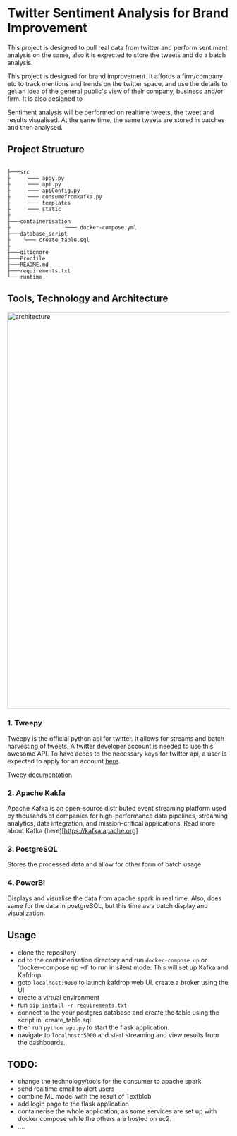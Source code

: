 # Twitter Sentiment Analysis for Brand Improvement
This project is designed to pull real data from twitter and perform sentiment analysis on the same, also it is expected to store the tweets and do a batch analysis.

This project is designed for brand improvement. It affords a firm/company etc to track mentions and trends on the twitter space, and use the details to get an idea of the general public's view of their company, business and/or firm. It is also designed to 


Sentiment analysis will be performed on realtime tweets, the tweet and results visualised.  At the same time, the same tweets are stored in batches and then analysed.



 ## Project Structure

 ```

├───src
├     └─── appy.py
├     └─── api.py
├     └─── apiConfig.py
├     └─── consumefromkafka.py
├     └─── templates
├     └─── static
├  
├───containerisation
├                 └─── docker-compose.yml
├───database_script
├    └─── create_table.sql
├
├───gitignore
├───Procfile
├───README.md
├───requirements.txt
└───runtime

 ```
 
 
## Tools, Technology and Architecture


<img width="900" alt="architecture" src="https://user-images.githubusercontent.com/21452793/91578421-0d641e80-e942-11ea-948e-d3f1de54dc52.PNG">


### 1. Tweepy
Tweepy is the official python api for twitter. It allows for streams and batch harvesting of tweets. A twitter developer account is needed to use this awesome API. To have acces to the necessary keys for twitter api, a user is expected to apply for an account [here](https://developer.twitter.com/en/apply-for-access).

Tweey [documentation](http://docs.tweepy.org/en/latest/)


### 2. Apache Kakfa
Apache Kafka is an open-source distributed event streaming platform used by thousands of companies for high-performance data pipelines, streaming analytics, data integration, and mission-critical applications. Read more about Kafka (here)[https://kafka.apache.org]



### 3. PostgreSQL
Stores the processed data and allow for other form of batch usage.



### 4. PowerBI
Displays and visualise the data from apache spark in real time. Also, does same for the data in postgreSQL, but this time as a batch display and visualization.



## Usage
- clone the repository
- cd to the containerisation directory and run `docker-compose up` or 'docker-compose up -d` to run in silent mode. This will set up Kafka and Kafdrop.
- goto `localhost:9000` to launch kafdrop web UI. create a broker using the UI
- create a virtual environment 
- run `pip install -r requirements.txt`
- connect to the your postgres database and create the table using the script in `create_table.sql
- then run `python app.py` to start the flask application.
- navigate to `localhost:5000` and start streaming and view results from the dashboards.



## TODO:
- change the technology/tools for the consumer to apache spark
- send realtime email to alert users
- combine ML model with the result of Textblob
- add login page to the flask application
- containerise the whole application, as some services are set up with docker compose while the others are hosted on ec2.
- ....

